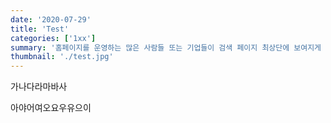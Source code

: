 ```yaml
---
date: '2020-07-29'
title: 'Test'
categories: ['1xx']
summary: '홈페이지를 운영하는 많은 사람들 또는 기업들이 검색 페이지 최상단에 보여지게 하기 위해 어떤 최적화 작업을 하는지 알아보자.'
thumbnail: './test.jpg'
---
```


가나다라마바사

아야어여오요우유으이
